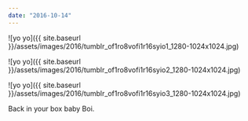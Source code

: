 ```yaml
---
date: "2016-10-14"
---
```


![yo yo]({{ site.baseurl }}/assets/images/2016/tumblr_of1ro8vofi1r16syio1_1280-1024x1024.jpg)

![yo yo]({{ site.baseurl }}/assets/images/2016/tumblr_of1ro8vofi1r16syio2_1280-1024x1024.jpg)

![yo yo]({{ site.baseurl }}/assets/images/2016/tumblr_of1ro8vofi1r16syio3_1280-1024x1024.jpg)

Back in your box baby Boi.
